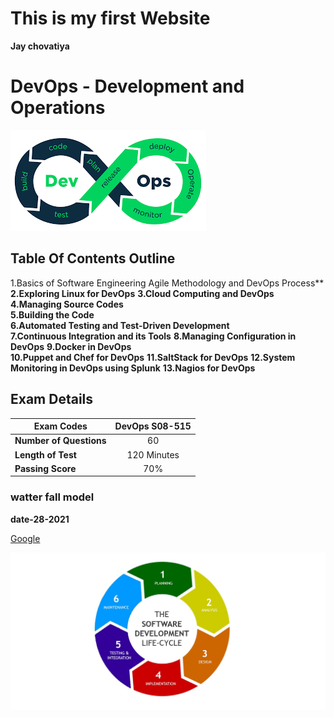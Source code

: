 # This is my first Website

**Jay chovatiya**
# DevOps - Development and Operations
  ![](devops.png)

## Table Of Contents Outline
  1.Basics of Software Engineering Agile Methodology and DevOps Process**
  **2.Exploring Linux for DevOps** 
  **3.Cloud Computing and DevOps**         
  **4.Managing Source Codes**        
  **5.Building the Code**     
  **6.Automated Testing and Test-Driven Development**   
  **7.Continuous Integration and its Tools** 
  **8.Managing Configuration in DevOps** 
  **9.Docker in DevOps**     
  **10.Puppet and Chef for DevOps** 
  **11.SaltStack for DevOps**
  **12.System Monitoring in DevOps using Splunk**
  **13.Nagios for DevOps**    

## Exam Details


| **Exam Codes**          | DevOps S08-515 | 
| ----------------------- |:--------------:|
| **Number of Questions** |       60       |
| **Length of Test**      |  120 Minutes   |
| **Passing Score**       |       70%      |

### watter fall model

**date-28-2021**

[Google](https://www.google.com)



![](sdlc.jpg)

